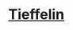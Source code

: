 ﻿---
!LinkItem
Link: tiefling_hd.md
NameLink: <!--NameLink-->[Tieffelin](hd_tiefling.md)<!--/NameLink-->
Id: races_hd.md#tieffelin
ParentLink: races_hd.md#races
Name: Tieffelin
ParentName: Races
AltName: '[Tiefling](#)'
---




# [Tieffelin](hd_tiefling.md)



